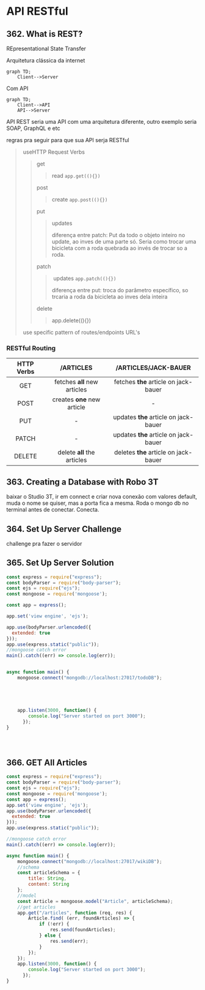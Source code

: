 # API RESTful

## 362. What is REST?

REpresentational
State
Transfer

Arquitetura clássica da internet

```mermaid
graph TD;
	Client-->Server
```

Com API

```mermaid
graph TD;
	Client-->API
	API-->Server
```

API REST seria uma API com uma arquitetura diferente, outro exemplo seria SOAP, GraphQL e etc

 regras pra seguir para que sua API serja RESTful

> ​	useHTTP Request Verbs
>
> > get
> >
> > > read `app.get((){})`
> >
> > post
> >
> > > create `app.post((){})` 
> >
> > put
> >
> > > updates
> > >
> > > diferença entre patch: Put da todo o objeto inteiro no update, ao inves de uma parte só. Seria como trocar uma bicicleta com a roda quebrada ao invés de trocar so a roda.
> >
> > patch
> >
> > > ​	updates `app.patch((){})`
> > >
> > > diferença entre put: troca do parâmetro específico, so trcaria a roda da bicicleta ao inves dela inteira
> >
> > delete
> >
> > > app.delete((){})
>
> ​	use specific pattern of routes/endpoints URL's

### RESTful Routing

| HTTP Verbs |          /ARTICLES           |         /ARTICLES/JACK-BAUER          |
| :--------: | :--------------------------: | :-----------------------------------: |
|    GET     | fetches **all** new articles | fetches **the** article on jack-bauer |
|    POST    | creates **one** new article  |                   -                   |
|    PUT     |              -               | updates **the** article on jack-bauer |
|   PATCH    |              -               | updates **the** article on jack-bauer |
|   DELETE   | delete **all** the articles  | deletes **the** article on jack-bauer |

## 363. Creating a Database with Robo 3T

baixar o Studio 3T, ir em connect e criar nova conexão com valores default, muda o nome se quiser, mas a porta fica a mesma. Roda o mongo db no terminal antes de conectar. Conecta.

## 364. Set Up Server Challenge

challenge pra fazer o servidor

## 365. Set Up Server Solution

```js
const express = require("express");
const bodyParser = require("body-parser");
const ejs = require("ejs");
const mongoose = require('mongoose');

const app = express();

app.set('view engine', 'ejs');

app.use(bodyParser.urlencoded({
  extended: true
}));
app.use(express.static("public"));
//mongoose catch error
main().catch((err) => console.log(err));


async function main() {
    mongoose.connect("mongodb://localhost:27017/todoDB");





    app.listen(3000, function() {
        console.log("Server started on port 3000");
      });
}





```

## 366. GET All Articles



```js
const express = require("express");
const bodyParser = require("body-parser");
const ejs = require("ejs");
const mongoose = require('mongoose');
const app = express();
app.set('view engine', 'ejs');
app.use(bodyParser.urlencoded({
  extended: true
}));
app.use(express.static("public"));

//mongoose catch error
main().catch((err) => console.log(err));

async function main() {
    mongoose.connect("mongodb://localhost:27017/wikiDB");
    //schema
    const articleSchema = {
        title: String,
        content: String
    };
    //model
    const Article = mongoose.model("Article", articleSchema);
    //get articles
    app.get("/articles", function (req, res) {
        Article.find( (err, foundArticles) => {
            if (!err) {
                res.send(foundArticles);
            } else {
                res.send(err);
            }
        });
    });
    app.listen(3000, function() {
        console.log("Server started on port 3000");
      });
}
```


